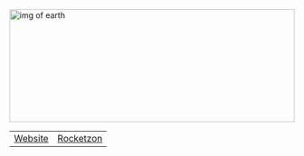 <img width="100%" height="200px" src="https://teaguehannam.art/images/thumbnail/github_header.jpg" alt="img of earth"/>
<table>
  <tr>
    <td><a href="https://teaguehannam.com">Website</a></td>
    <td><a href="https://rocket-sales.netlify.app/">Rocketzon</a></td>
  </tr>
</table>
